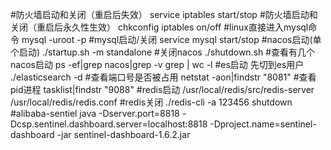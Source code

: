 #防火墙启动和关闭（重启后失效）
service iptables start/stop
#防火墙启动和关闭（重启后永久性生效）
chkconfig iptables on/off
#linux直接进入mysql命令
mysql -uroot -p
#mysql启动/关闭
service mysql start/stop
#nacos启动(单个启动)
./startup.sh -m standalone
#关闭nacos
./shutdown.sh
#查看有几个nacos启动
ps -ef|grep nacos|grep -v grep | wc -l
#es启动 先切到es用户
./elasticsearch -d
#查看端口号是否被占用
netstat -aon|findstr "8081"
#查看pid进程
tasklist|findstr "9088"
#redis启动
/usr/local/redis/src/redis-server /usr/local/redis/redis.conf
#redis关闭
./redis-cli -a 123456  shutdown
#alibaba-sentiel
java -Dserver.port=8818 -Dcsp.sentinel.dashboard.server=localhost:8818 -Dproject.name=sentinel-dashboard -jar sentinel-dashboard-1.6.2.jar
